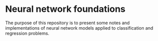 # Neural network foundations
The purpose of this repository is to present some notes and implementations of neural network models applied to classification and regression problems.

